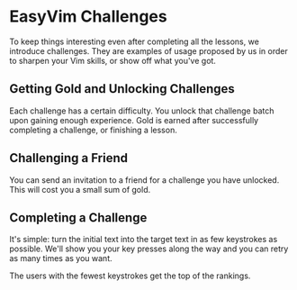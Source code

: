 # EasyVim Challenges
To keep things interesting even after completing all the lessons,
we introduce challenges.
They are examples of usage proposed by us in order to sharpen your
Vim skills, or show off what you've got.


## Getting Gold and Unlocking Challenges
Each challenge has a certain difficulty. You unlock that
challenge batch upon gaining enough experience.
Gold is earned after successfully completing a challenge,
or finishing a lesson.


## Challenging a Friend
You can send an invitation to a friend for a challenge you have
unlocked. This will cost you a small sum of gold.


## Completing a Challenge
It's simple: turn the initial text into the target text in as
few keystrokes as possible. We'll show you your key presses
along the way and you can retry as many times as you want.

The users with the fewest keystrokes get the top of the rankings.
